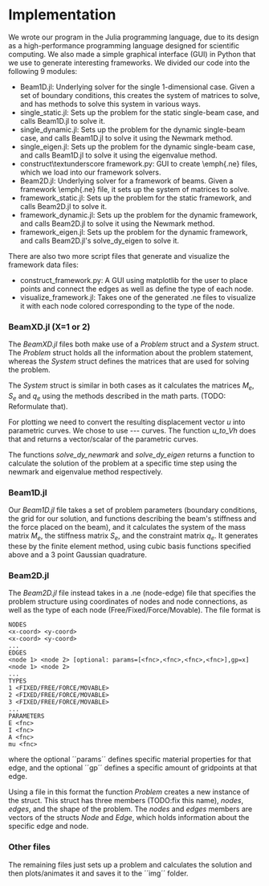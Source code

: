 # Implementation
We wrote our program in the Julia programming language, due to its design as a high-performance programming language designed for scientific computing. We also made a simple graphical interface (GUI) in Python that we use to generate interesting frameworks. We divided our code into the following 9 modules:
* Beam1D.jl: Underlying solver for the single 1-dimensional case. Given a set of boundary conditions, this creates the system of matrices to solve, and has methods to solve this system in various ways.
* single\_static.jl: Sets up the problem for the static single-beam case, and calls Beam1D.jl to solve it.
* single\_dynamic.jl: Sets up the problem for the dynamic single-beam case, and calls Beam1D.jl to solve it using the Newmark method.
* single\_eigen.jl: Sets up the problem for the dynamic single-beam case, and calls Beam1D.jl to solve it using the eigenvalue method.
* construct\textunderscore framework.py: GUI to create \emph{.ne} files, which we load into our framework solvers.
* Beam2D.jl: Underlying solver for a framework of beams. Given a framework \emph{.ne} file, it sets up the system of matrices to solve.
* framework\_static.jl: Sets up the problem for the static framework, and calls Beam2D.jl to solve it.
* framework\_dynamic.jl: Sets up the problem for the dynamic framework, and calls Beam2D.jl to solve it using the Newmark method.
* framework\_eigen.jl: Sets up the problem for the dynamic framework, and calls Beam2D.jl's solve\_dy\_eigen to solve it. 

There are also two more script files that generate and visualize the framework data files:
* construct\_framework.py: A GUI using matplotlib for the user to place points and connect the edges as well as define the type of each node.
* visualize\_framework.jl: Takes one of the generated .ne files to visualize it with each node colored corresponding to the type of the node.

### BeamXD.jl (X=1 or 2)
The _BeamXD.jl_ files both make use of a _Problem_ struct and a _System_ struct. The _Problem_ struct holds all the information about the problem statement, whereas the _System_ struct defines the matrices that are used for solving the problem.

The _System_ struct is similar in both cases as it calculates the matrices $M_e$, $S_e$ and $q_e$ using the methods described in the math parts. (TODO: Reformulate that).

For plotting we need to convert the resulting displacement vector $u$ into parametric curves. We chose to use --- curves. The function _u\_to\_Vh_ does that and returns a vector/scalar of the parametric curves.

The functions _solve\_dy\_newmark_ and _solve\_dy\_eigen_ returns a function to calculate the solution of the problem at a specific time step using the newmark and eigenvalue method respectively.

### Beam1D.jl
Our _Beam1D.jl_ file takes a set of problem parameters (boundary conditions, the grid for our solution, and functions describing the beam's stiffness and the force placed on the beam), and it calculates the system of the mass matrix $M_e$, the stiffness matrix $S_e$, and the constraint matrix $q_e$. It generates these by the finite element method, using cubic basis functions specified above and a 3 point Gaussian quadrature.

### Beam2D.jl
The _Beam2D.jl_ file instead takes in a .ne (node-edge) file that specifies the problem structure using coordinates of nodes and node connections, as well as the type of each node (Free/Fixed/Force/Movable). The file format is 

```
NODES
<x-coord> <y-coord>
<x-coord> <y-coord>
...
EDGES
<node 1> <node 2> [optional: params=[<fnc>,<fnc>,<fnc>,<fnc>],gp=x]
<node 1> <node 2>
...
TYPES
1 <FIXED/FREE/FORCE/MOVABLE>
2 <FIXED/FREE/FORCE/MOVABLE>
3 <FIXED/FREE/FORCE/MOVABLE>
...
PARAMETERS
E <fnc>
I <fnc>
A <fnc>
mu <fnc>
```
where the optional ´´params´´ defines specific material properties for that edge, and the optional ´´gp´´ defines a specific amount of gridpoints at that edge.

Using a file in this format the function  _Problem_ creates a new instance of the struct. This struct has three members (TODO:fix this name), _nodes_, _edges_, and the shape of the problem. The _nodes_ and _edges_ members are vectors of the structs _Node_ and _Edge_, which holds information about the specific edge and node. 

### Other files
The remaining files just sets up a problem and calculates the solution and then plots/animates it and saves it to the ´´img´´ folder.
